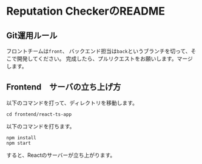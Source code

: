 # Reputation CheckerのREADME

## Git運用ルール
フロントチームは`front`、
バックエンド担当は`back`というブランチを切って、そこで開発してください。
完成したら、プルリクエストをお願いします。マージします。



## Frontend　サーバの立ち上げ方

以下のコマンドを打って、ディレクトリを移動します。
```
cd frontend/react-ts-app
```
以下のコマンドを打ちます。
```
npm install
npm start
```

すると、Reactのサーバーが立ち上がります。